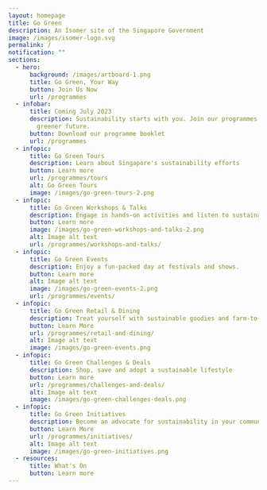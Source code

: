 ```yaml
---
layout: homepage
title: Go Green
description: An Isomer site of the Singapore Government
image: /images/isomer-logo.svg
permalink: /
notification: ""
sections:
  - hero:
      background: /images/artboard-1.png
      title: Go Green, Your Way
      button: Join Us Now
      url: /programmes
  - infobar:
      title: Coming July 2023
      description: Sustainability starts with you. Join our programmes to build a
        greener future.
      button: Download our programme booklet
      url: /programmes
  - infopic:
      title: Go Green Tours
      description: Learn about Singapore's sustainability efforts
      button: Learn more
      url: /programmes/tours
      alt: Go Green Tours
      image: /images/go-green-tours-2.png
  - infopic:
      title: Go Green Workshops & Talks
      description: Engage in hands-on activities and listen to sustainability conferences.
      button: Learn more
      image: /images/go-green-workshops-and-talks-2.png
      alt: Image alt text
      url: /programmes/workshops-and-talks/
  - infopic:
      title: Go Green Events
      description: Enjoy a fun-packed day at festivals and shows.
      button: Learn more
      alt: Image alt text
      image: /images/go-green-events-2.png
      url: /programmes/events/
  - infopic:
      title: Go Green Retail & Dining
      description: Treat yourself with sustainable goodies and farm-to-table experiences.
      button: Learn More
      url: /programmes/retail-and-dining/
      alt: Image alt text
      image: /images/go-green-events.png
  - infopic:
      title: Go Green Challenges & Deals
      description: Shop, save and adopt a sustainable lifestyle
      button: Learn more
      url: /programmes/challenges-and-deals/
      alt: Image alt text
      image: /images/go-green-challenges-deals.png
  - infopic:
      title: Go Green Initiatives
      description: Become an advocate for sustainability in your community.
      button: Learn More
      url: /programmes/initiatives/
      alt: Image alt text
      image: /images/go-green-initiatives.png
  - resources:
      title: What's On
      button: Learn more
---
```

